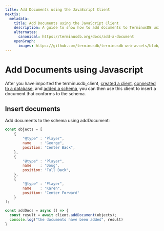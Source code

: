 ```yaml
---
title: Add Documents using the JavaScript Client
nextjs:
  metadata:
    title: Add Documents using the JavaScript Client
    description: A guide to show how to add documents to TerminusDB using the JavaScript Client.
    alternates:
      canonical: https://terminusdb.org/docs/add-a-document
    openGraph:
      images: https://github.com/terminusdb/terminusdb-web-assets/blob/master/docs/js-client-use-add-documents.png?raw=true
---
```


# Add Documents using Javascript

After you have imported the terminusdb\_client, [created a client](/docs/connect-with-the-javascript-client/), [connected to a database](/docs/connect-to-a-database/), and [added a schema](/docs/add-a-schema/), you can then use this client to insert a document that conforms to the schema.

## Insert documents

Add documents to the schema using addDocument:

```javascript
const objects = [
    {
        "@type" : "Player",
        name    : "George",
        position: "Center Back",
    },
    {
        "@type" : "Player",
        name    : "Doug",
        position: "Full Back",
    },
    { 
        "@type" : "Player", 
        name    : "Karen", 
        position: "Center Forward" 
    }
];

const addDocs = async () => {
  const result = await client.addDocument(objects);
  console.log("the documents have been added", result)
}
```
